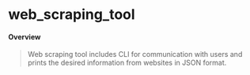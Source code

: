 # web_scraping_tool

#### Overview

> Web scraping tool includes CLI for communication with users and prints the desired information from websites in JSON format.
